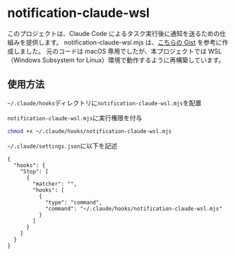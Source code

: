 # notification-claude-wsl

このプロジェクトは、Claude Code によるタスク実行後に通知を送るための仕組みを提供します。
notification-claude-wsl.mjs は、[こちらの Gist](https://gist.github.com/laiso/775c096360b8468e1ada73b780d51a61) を参考に作成しました。
元のコードは macOS 専用でしたが、本プロジェクトでは WSL（Windows Subsystem for Linux）環境で動作するように再構築しています。

## 使用方法

`~/.claude/hooks`ディレクトリに`notification-claude-wsl.mjs`を配置

`notification-claude-wsl.mjs`に実行権限を付与

```bash
chmod +x ~/.claude/hooks/notification-claude-wsl.mjs
```

`~/.claude/settings.json`に以下を記述

```
{
  "hooks": {
    "Stop": [
      {
        "matcher": "",
        "hooks": [
          {
            "type": "command",
            "command": "~/.claude/hooks/notification-claude-wsl.mjs"
          }
        ]
      }
    ]
  }
}
```
